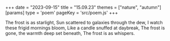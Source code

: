 +++
date = "2023-09-15"
title = "15.09.23"
themes = ["nature", "autumn"]
[params]
  type = 'poem'
  pageKey = 'src/poem.js'
+++

The frost is as starlight,
Sun scattered to galaxies through the dew,
I watch these frigid mornings bloom,
Like a candle snuffed at daybreak,
The frost is gone, the warmth deep set beneath,
The frost is as whispers.
